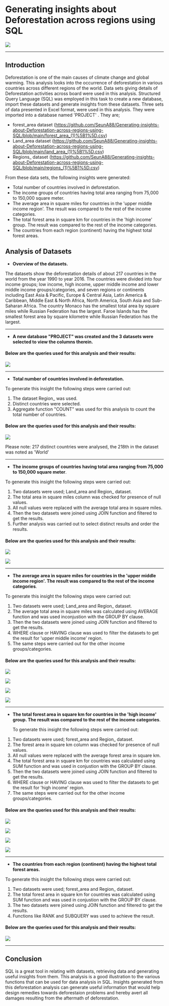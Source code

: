 # Generating insights about Deforestation across regions using SQL
![](A1.jpg)

----
## Introduction
Deforestation is one of the main causes of climate change and global warming. This analysis looks into the occurrence of deforestation in various countries across different regions of the world. Data sets giving details of Deforestation activities across board were used in this analysis. Structured Query Language (SQL) was employed in this task to  create a new database, import these datasets and  generate insights from these datasets. Three sets of data presented in Excel format, were used in this analysis. They were imported into a database named 'PROJECT' . They are; 
- forest_area dataset (https://github.com/SeunA88/Generating-insights-about-Deforestation-across-regions-using-SQL/blob/main/forest_area_(1)%5B1%5D.csv)
- Land_area dataset (https://github.com/SeunA88/Generating-insights-about-Deforestation-across-regions-using-SQL/blob/main/land_area_(1)%5B1%5D.csv)
- Regions_ dataset (https://github.com/SeunA88/Generating-insights-about-Deforestation-across-regions-using-SQL/blob/main/regions_(1)%5B1%5D.csv)


From these data sets, the following insights were generated:
- Total number of countries involved in deforestation.
- The income groups of countries having total area ranging from 75,000 to 150,000 square meter.
- The average area in square miles for countries in the 'upper middle income region'. The result was compared to the rest of the income categories.
- The total forest area in square km for countries in the 'high income' group.  The result was compared to the rest of the income categories.
- The countries from each region (continent) having the highest total forest areas. 

## Analysis of Datasets

- **Overview of the datasets.**
  
The datasets show the deforestation details of about 217 countries in the world from the year 1990 to year 2016. The countries were divided into four income groups; low income, high income, upper middle income and lower middle income groups/categories, and seven regions or continents including East Asia & Pacific, Europe & Central Asia, Latin America & Caribbean, Middle East & North Africa, North America, South Asia and Sub-Saharan Africa. The country Monaco has the smallest total area by square miles while Russian Federation has the largest. Faroe Islands has the smallest forest area by square kilometre while Russian Federation has the largest.

---

- **A new database "PROJECT" was created and the 3 datasets were selected to view the columns therein.**

#### Below are the queries used for this analysis and their results:
![](1.png)

---


- **Total number of countries involved in deforestation.**
  
To generate this insight the following steps were carried out:
1. The dataset Region_ was used.
2. Distinct countries were selected.
3. Aggregate function "COUNT" was used for this analysis to count the total number of countries.
   

#### Below are the queries used for this analysis and their results:
![](2A.png)

Please note: 217 distinct countries were analysed, the 218th in the dataset was noted as 'World'

---
   
- **The income groups of countries having total area ranging from 75,000 to 150,000 square meter**.
  
To generate this insight the following steps were carried out:
1. Two datasets were used; Land_area and Region_ dataset.
2. The total area in square miles column was checked for presence of null values.
3. All null values were replaced with the average total area in square miles. 
4. Then the two datasets were joined using JOIN function and filtered to get the results.
5. Further analysis was carried out to select distinct results and order the results.

#### Below are the queries used for this analysis and their results:
![](3.png)

![](5.png)

---

- **The average area in square miles for countries in the 'upper middle income region'. The result was compared to the rest of the income categories**.

To generate this insight the following steps were carried out:
1. Two datasets were used; Land_area and Region_ dataset.
2. The average total area in square miles was calculated using AVERAGE function and was used inconjustion with the GROUP BY clause.  
3. Then the two datasets were joined using JOIN function and filtered to get the results.
4. WHERE clause or HAVING clause was used to filter the datasets to get the result for 'upper middle income' region.
5. The same steps were carried out for the other income groups/categories.

#### Below are the queries used for this analysis and their results:
![](6.png)

![](7.png)

![](8.png)

![](9.png)

---

- **The total forest area in square km for countries in the 'high income' group.  The result was compared to the rest of the income categories**.

   To generate this insight the following steps were carried out:
1. Two datasets were used; forest_area and Region_ dataset.
2. The forest area in square km column was checked for presence of null values.
3. All null values were replaced with the average forest area in square km. 
3. The total forest area in square km for countries was calculated using SUM function and was used in conjustion with the GROUP BY clause.  
4. Then the two datasets were joined using JOIN function and filtered to get the results.
5. WHERE clause or HAVING clause was used to filter the datasets to get the result for 'high income' region.
6. The same steps were carried out for the other income groups/categories.

#### Below are the queries used for this analysis and their results:
![](10.png)

![](11.png)

![](12.png)

![](13.png)

---

- **The countries from each region (continent) having the highest total forest areas.** 

To generate this insight the following steps were carried out:
1. Two datasets were used; forest_area and Region_ dataset.
2. The total forest area in square km for countries was calculated using SUM function and was used in conjustion with the GROUP BY clause.  
3. The two datasets were joined using JOIN function and filtered to get the results.
4. Functions like RANK and SUBQUERY was used to achieve the result.

#### Below are the queries used for this analysis and their results:
![](14.png)

---

## Conclusion
SQL is a great tool in relating with datasets, retrieving data and generating useful insights from them. This analysis is a good illustration to the various functions that can be used for data analysis in SQL. Insights generated from this deforestation analysis can generate useful information that would help design remedies towards deforestaion problems and hereby avert all damages resulting from the aftermath of deforestation.
